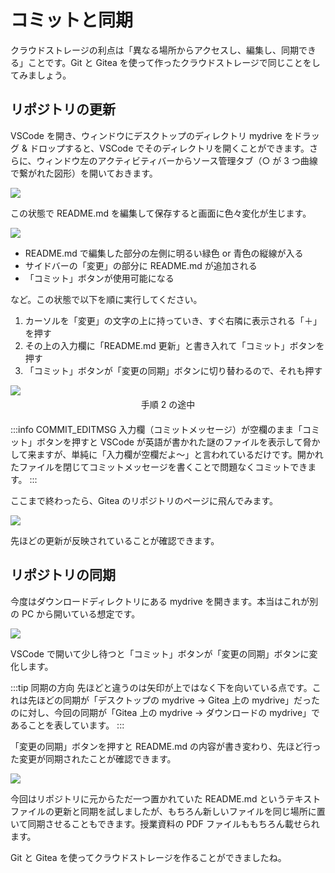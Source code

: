 # コミットと同期

クラウドストレージの利点は「異なる場所からアクセスし、編集し、同期できる」ことです。Git と Gitea を使って作ったクラウドストレージで同じことをしてみましょう。

## リポジトリの更新

VSCode を開き、ウィンドウにデスクトップのディレクトリ mydrive をドラッグ & ドロップすると、VSCode でそのディレクトリを開くことができます。さらに、ウィンドウ左のアクティビティバーからソース管理タブ（○ が 3 つ曲線で繋がれた図形）を開いておきます。

![](https://md.trap.jp/uploads/upload_423e2e5dd8b678bbe6d85fc897dc1858.png)

この状態で README.md を編集して保存すると画面に色々変化が生じます。

![](https://md.trap.jp/uploads/upload_068f6061b41bedd6af5ab51c884785b9.png)

- README.md で編集した部分の左側に明るい緑色 or 青色の縦線が入る
- サイドバーの「変更」の部分に README.md が追加される
- 「コミット」ボタンが使用可能になる

など。この状態で以下を順に実行してください。

1. カーソルを「変更」の文字の上に持っていき、すぐ右隣に表示される「＋」を押す
2. その上の入力欄に「README.md 更新」と書き入れて「コミット」ボタンを押す
3. 「コミット」ボタンが「変更の同期」ボタンに切り替わるので、それも押す

![](https://md.trap.jp/uploads/upload_1fd20f00fedfc5586a5b0e23e0762b33.png)
<p style="text-align: center; margin: -10px 0 20px 0">手順 2 の途中</p>

:::info COMMIT_EDITMSG
入力欄（コミットメッセージ）が空欄のまま「コミット」ボタンを押すと VSCode が英語が書かれた謎のファイルを表示して脅かして来ますが、単純に「入力欄が空欄だよ〜」と言われているだけです。開かれたファイルを閉じてコミットメッセージを書くことで問題なくコミットできます。
:::

ここまで終わったら、Gitea のリポジトリのページに飛んでみます。

![](https://md.trap.jp/uploads/upload_8467967a709e4915a82aeded1ff83ba3.png)

先ほどの更新が反映されていることが確認できます。

## リポジトリの同期

今度はダウンロードディレクトリにある mydrive を開きます。本当はこれが別の PC から開いている想定です。

![](https://md.trap.jp/uploads/upload_db1204be40283f41b1c1fdfe171af8b6.png)

VSCode で開いて少し待つと「コミット」ボタンが「変更の同期」ボタンに変化します。

:::tip 同期の方向
先ほどと違うのは矢印が上ではなく下を向いている点です。これは先ほどの同期が「デスクトップの mydrive → Gitea 上の mydrive」だったのに対し、今回の同期が「Gitea 上の mydrive → ダウンロードの mydrive」であることを表しています。
:::

「変更の同期」ボタンを押すと README.md の内容が書き変わり、先ほど行った変更が同期されたことが確認できます。

![](https://md.trap.jp/uploads/upload_b7657ae7961adb0fa1b007b599e87229.png)

今回はリポジトリに元からただ一つ置かれていた README.md というテキストファイルの更新と同期を試しましたが、もちろん新しいファイルを同じ場所に置いて同期させることもできます。授業資料の PDF ファイルももちろん載せられます。

Git と Gitea を使ってクラウドストレージを作ることができましたね。